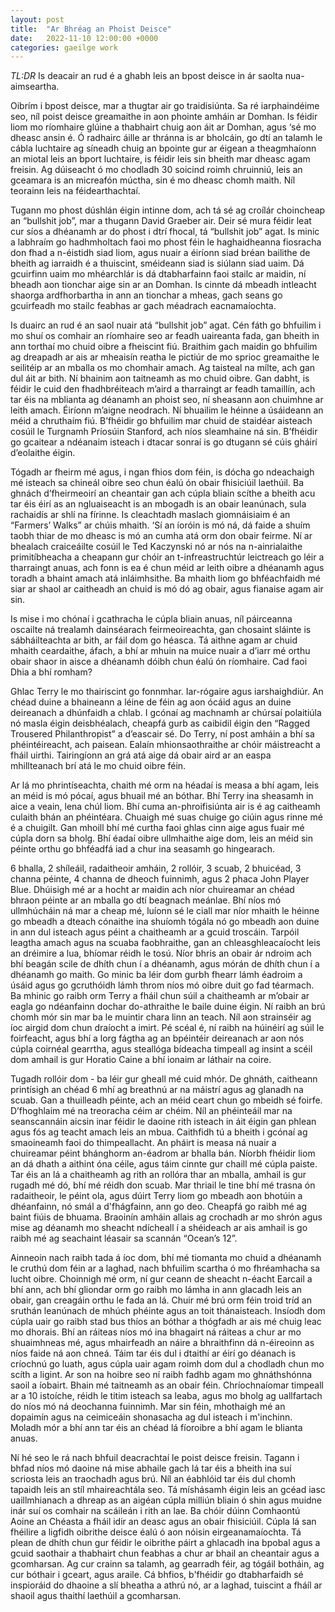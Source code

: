 ```yaml
---
layout: post
title:  "Ar Bhréag an Phoist Deisce"
date:   2022-11-10 12:00:00 +0000
categories: gaeilge work
---
```


_TL:DR_
Is deacair an rud é a ghabh leis an bpost deisce in ár saolta nua-aimseartha.

Oibrím i bpost deisce, mar a thugtar air go traidisiúnta. Sa ré iarphaindéime seo, níl poist deisce greamaithe in aon phointe amháin ar Domhan. Is féidir liom mo ríomhaire glúine a thabhairt chuig aon áit ar Domhan, agus ‘sé mo dheasc ansin é. Ó radhairc áille ar thránna is ar bholcáin, go dtí an talamh le cábla luchtaire ag síneadh chuig an bpointe gur ar éigean a theagmhaíonn an miotal leis an bport luchtaire, is féidir leis sin bheith mar dheasc agam freisin. Ag dúiseacht ó mo chodladh 30 soicind roimh chruinniú, leis an gceamara is an micreafón múctha, sin é mo dheasc chomh maith. Níl teorainn leis na féidearthachtaí.

Tugann mo phost dúshlán éigin intinne dom, ach tá sé ag croílár choincheap an “bullshit job”, mar a thugann David Graeber air. Deir sé mura féidir leat cur síos a dhéanamh ar do phost i dtrí fhocal, tá “bullshit job” agat. Is minic a labhraím go hadhmholtach faoi mo phost féin le haghaidheanna fiosracha don fhad a n-éistidh siad liom, agus nuair a éiríonn siad bréan bailithe de bheith ag iarraidh é a thuiscint, sméideann siad is siúlann siad uaim. Dá gcuirfinn uaim mo mhéarchlár is dá dtabharfainn faoi stailc ar maidin, ní bheadh aon tionchar aige sin ar an Domhan. Is cinnte dá mbeadh intleacht shaorga ardfhorbartha in ann an tionchar a mheas, gach seans go gcuirfeadh mo stailc feabhas ar gach méadrach eacnamaíochta.

Is duairc an rud é an saol nuair atá “bullshit job” agat. Cén fáth go bhfuilim i mo shuí os comhair an ríomhaire seo ar feadh uaireanta fada, gan bheith in ann torthaí mo chuid oibre a fheiscint fiú. Braithim gach maidin go bhfuilim ag dreapadh ar ais ar mheaisín reatha le pictiúr de mo sprioc greamaithe le seilitéip ar an mballa os mo chomhair amach. Ag taisteal na mílte, ach gan dul áit ar bith. Ní bhainim aon taitneamh as mo chuid oibre. Gan dabht, is féidir le cuid den fhadhbréiteach m’aird a tharraingt ar feadh tamaillín, ach tar éis na mblianta ag déanamh an phoist seo, ní sheasann aon chuimhne ar leith amach. Éiríonn m’aigne neodrach.  Ní bhuailim le héinne a úsáideann an méid a chruthaím fiú. B’fhéidir go bhfuilim mar chuid de staidéar aisteach cosúil le Turgnamh Príosúin Stanford, ach níos sleamhaine ná sin. B’fhéidir go gcaitear a ndéanaim isteach i dtacar sonraí is go dtugann sé cúis gháirí d’eolaithe éigin.

Tógadh ar fheirm mé agus, i ngan fhios dom féin, is dócha go ndeachaigh mé isteach sa chineál oibre seo chun éalú ón obair fhisiciúil laethúil. Ba ghnách d’fheirmeoirí an cheantair gan ach cúpla bliain scíthe a bheith acu tar éis éirí as an ngluaiseacht is an mbogadh is an obair leanúnach, sula rachaidís ar shlí na fírinne. Is cleachtadh maslach giomnáisiaim é an “Farmers’ Walks” ar chúis mhaith. ‘Sí an íoróin is mó ná, dá faide a shuím taobh thiar de mo dheasc is mó an cumha atá orm don obair feirme. Ní ar bhealach craiceáilte cosúil le Ted Kaczynski nó ar nós na n-ainrialaithe primitíbheacha a cheapann gur chóir an t-infreastruchtúr leictreach go léir a tharraingt anuas, ach fonn is ea é chun méid ar leith oibre a dhéanamh agus toradh a bhaint amach atá inláimhsithe. Ba mhaith liom go bhféachfaidh mé siar ar shaol ar caitheadh an chuid is mó dó ag obair, agus fianaise agam air sin.

Is mise i mo chónaí i gcathracha le cúpla bliain anuas, níl páirceanna oscailte ná trealamh dainséarach feirmeoireachta, gan chosaint sláinte is sábháilteachta ar bith, ar fáil dom go héasca. Tá aithne agam ar chuid mhaith ceardaithe, áfach, a bhí ar mhuin na muice nuair a d’iarr mé orthu obair shaor in aisce a dhéanamh dóibh chun éalú ón ríomhaire. Cad faoi Dhia a bhí romham? 

Ghlac Terry le mo thairiscint go fonnmhar. Iar-rógaire agus iarshaighdiúr. An chéad duine a bhaineann a léine de féin ag aon ócáid agus an duine deireanach a dhúnfaidh a chlab. I gcónaí ag machnamh ar chúrsaí polaitiúla nó masla éigin deisbhéalach, cheapfá gurb as caibidil éigin den “Ragged Trousered Philanthropist” a d’eascair sé. Do Terry, ní post amháin a bhí sa phéintéireacht, ach paisean. Ealaín mhionsaothraithe ar chóir máistreacht a fháil uirthi. Tairingíonn an grá atá aige dá obair aird ar an easpa mhillteanach brí atá le mo chuid oibre féin.

Ar lá mo phrintíseachta, chaith mé orm na héadaí is measa a bhí agam, leis an méid is mó pócaí, agus bhuail mé an bóthar. Bhí Terry ina sheasamh in aice a veain, lena chúl liom. Bhí cuma an-phroifisiúnta air is é ag caitheamh culaith bhán an phéintéara. Chuaigh mé suas chuige go ciúin agus rinne mé é a chuigilt. Gan mhoill bhí mé curtha faoi ghlas cinn aige agus fuair mé cúpla dorn sa bholg. Bhí éadaí oibre ullmhaithe aige dom, leis an méid sin péinte orthu go bhféadfá iad a chur ina seasamh go hingearach. 

6 bhalla, 2 shíleáil, radaitheoir amháin, 2 rollóir, 3 scuab, 2 bhuicéad, 3 channa péinte, 4 channa de dheoch fuinnimh, agus 2 phaca John Player Blue. Dhúisigh mé ar a hocht ar maidin ach níor chuireamar an chéad bhraon péinte ar an mballa go dtí beagnach meánlae. Bhí níos mó ullmhúcháin ná mar a cheap mé, luíonn sé le ciall mar níor mhaith le héinne go mbeadh a dteach cónaithe ina shuíomh tógála nó go mbeadh aon duine in ann dul isteach agus péint a chaitheamh ar a gcuid troscáin. Tarpóil leagtha amach agus na scuaba faobhraithe, gan an chleasghleacaíocht leis an dréimire a lua, bhíomar réidh le tosú.
Níor bhris an obair ár ndroim ach bhí beagán scile de dhíth chun í a dhéanamh, agus mórán de dhíth chun í a dhéanamh go maith. Go minic ba léir dom gurbh fhearr lámh éadroim a úsáid agus go gcruthóidh lámh throm níos mó oibre duit go fad téarmach. Ba mhinic go raibh orm Terry a fháil chun súil a chaitheamh ar m’obair ar eagla go ndéanfainn dochar do-athraithe le baile duine éigin. Ní raibh an brú chomh mór sin mar ba le muintir chara linn an teach. Níl aon strainséir ag íoc airgid dom chun draíocht a imirt. Pé scéal é, ní raibh na húinéirí ag súil le foirfeacht, agus bhí a lorg fágtha ag an bpéintéir deireanach ar aon nós cúpla coirnéal gearrtha, agus steallóga bídeacha timpeall ag insint a scéil dom amhail is gur Horatio Caine a bhí ionaim ar láthair na coire. 

Tugadh rollóir dom - ba léir gur gheall mé cuid mhór. De ghnáth, caitheann printísigh an chéad 6 mhí ag breathnú ar na máistrí agus ag glanadh na scuab. Gan a thuilleadh péinte, ach an méid ceart chun go mbeidh sé foirfe. D’fhoghlaim mé na treoracha céim ar chéim. Níl an phéinteáil mar na seanscannáin aicsin inar féidir le daoine rith isteach in áit éigin gan phlean agus fós ag teacht amach leis an mbua. Caithfidh tú a bheith i gcónaí ag smaoineamh faoi do thimpeallacht. An pháirt is measa ná nuair a chuireamar péint bhánghorm an-éadrom ar bhalla bán. Níorbh fhéidir liom an dá dhath a aithint óna céile, agus táim cinnte gur chaill mé cúpla paiste. Tar éis an lá a chaitheamh ag rith an rollóra thar an mballa, amhail is gur rugadh mé dó, bhí mé réidh don scuab. Mar thriail le tine bhí mé trasna ón radaitheoir, le péint ola, agus dúirt Terry liom go mbeadh aon bhotúin a dhéanfainn, nó smál a d'fhágfainn, ann go deo. Cheapfá go raibh mé ag baint fiúis de bhuama. Braoinín amháin allais ag crochadh ar mo shrón agus mise ag déanamh mo sheacht ndícheall í a shéideach ar ais amhail is go raibh mé ag seachaint léasair sa scannán “Ocean’s 12”.

Ainneoin nach raibh tada á íoc dom, bhí mé tiomanta mo chuid a dhéanamh le cruthú dom féin ar a laghad, nach bhfuilim scartha ó mo fhréamhacha sa lucht oibre. Choinnigh mé orm, ní gur ceann de sheacht n-éacht Earcail a bhí ann, ach bhí gliondar orm go raibh mo lámha in ann glacadh leis an obair, gan creagáin orthu le fada an lá. Chuir mé brú orm féin troid tríd an sruthán leanúnach de mhúch phéinte agus an toit thánaisteach. Insíodh dom cúpla uair go raibh stad bus thíos an bóthar a thógfadh ar ais mé chuig leac mo dhorais. Bhí an ráiteas níos mó ina bhagairt ná ráiteas a chur ar mo shuaimhneas mé, agus mhairfeadh an náire a bhraithfinn dá n-éireoinn as níos faide ná aon chneá. Táim tar éis dul i dtaithí ar éirí go déanach is críochnú go luath, agus cúpla uair agam roimh dom dul a chodladh chun mo scíth a ligint. Ar son na hoibre seo ní raibh fadhb agam mo ghnáthshónna saoil a íobairt. Bhain mé taitneamh as an obair féin. Chríochnaíomar timpeall ar a 10 istoíche, réidh le titim isteach sa leaba, agus mo bholg ag uallfartach do níos mó ná deochanna fuinnimh. Mar sin féin, mhothaigh mé an dopaimín agus na ceimiceáin shonasacha ag dul isteach i m'inchinn. Moladh mór a bhí ann tar éis an chéad lá fíoroibre a bhí agam le blianta anuas.

Ní hé seo le rá nach bhfuil deacrachtaí le poist deisce freisin. Tagann i bhfad níos mó daoine ná mise abhaile gach lá tar éis a bheith ina suí scriosta leis an traochadh agus brú. Níl an éabhlóid tar éis dul chomh tapaidh leis an stíl mhaireachtála seo. Tá míshásamh éigin leis an gcéad iasc uaillmhianach a dhreap as an aigéan cúpla milliún bliain ó shin agus muidne inár suí os comhair na scáileán i rith an lae. Ba chóir dúinn Comhaontú Aoine an Chéasta a fháil idir an deasc agus an obair fhisiciúil. Cúpla lá san fhéilire a ligfidh oibrithe deisce éalú ó aon nóisin eirgeanamaíochta. Tá plean de dhíth chun gur féidir le oibrithe páirt a ghlacadh ina bpobal agus a gcuid saothair a thabhairt chun feabhas a chur ar bhail an cheantair agus a gcomharsan. Ag cur crainn sa talamh, ag gearradh féir, ag tógáil botháin, ag cur bóthair i gceart, agus araile. Cá bhfios, b'fhéidir go dtabharfaidh sé inspioráid do dhaoine a slí bheatha a athrú nó, ar a laghad, tuiscint a fháíl ar shaoil agus thaithí laethúil a gcomharsan.
